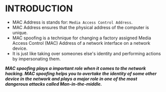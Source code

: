 # INTRODUCTION

* MAC Address is stands for: ```Media Access Control Address```.
* MAC Address ensures that the physical address of the computer is unique.
* MAC spoofing is a technique for changing a factory assigned Media Access Control (MAC) Address of a network interface on a network device.
* It is just like taking over someones else's identity and performing actions by impersonating them.


**_MAC spoofing plays a important role when it comes to the network hacking. MAC spoofing helps you to overtake the identity of some other device in the network and plays a major role in one of the most dangerous attacks called Man-in-the-middle._**
